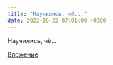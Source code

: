 ```yaml
---
title: "Научились, чё..."
date: 2022-10-22 07:01:00 +0300
---
```


Научились, чё...

[Вложение](/assets/vk_photos/4/mbGTJZWoow4.jpg)

